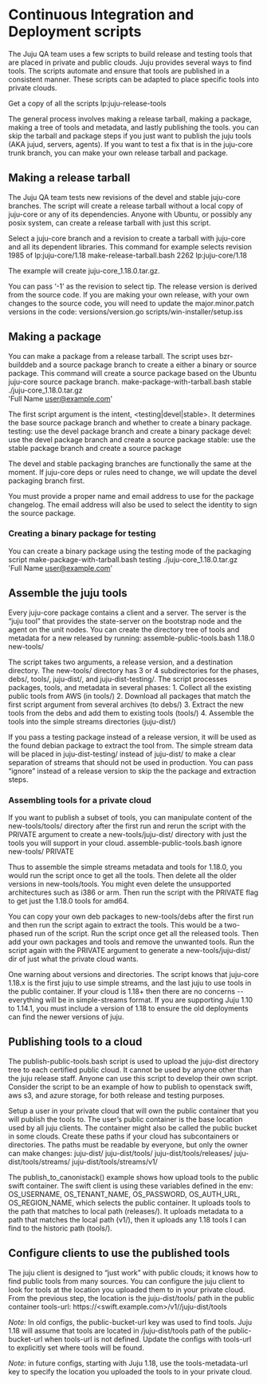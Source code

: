 # Continuous Integration and Deployment scripts

The Juju QA team uses a few scripts to build release and testing tools
that are placed in private and public clouds. Juju provides several ways
to find tools. The scripts automate and ensure that tools are published
in a consistent manner. These scripts can be adapted to place specific
tools into private clouds.

Get a copy of all the scripts
    lp:juju-release-tools

The general process involves making a release tarball, making a package,
making a tree of tools and metadata, and lastly publishing the tools.
you can skip the tarball and package steps if you just want to publish
the juju tools (AKA jujud, servers, agents). If you want to test a fix
that is in the juju-core trunk branch, you can make your own release
tarball and package.


## Making a release tarball

The Juju QA team tests new revisions of the devel and stable juju-core
branches. The script will create a release tarball without a local copy
of juju-core or any of its dependencies. Anyone with Ubuntu, or possibly
any posix system, can create a release tarball with just this script.

Select a juju-core branch and a revision to create a tarball with
juju-core and all its dependent libraries. This command for example
selects revision 1985 of lp:juju-core/1.18
    make-release-tarball.bash 2262 lp:juju-core/1.18

The example will create juju-core_1.18.0.tar.gz.

You can pass ‘-1’ as the revision to select tip. The release version is
derived from the source code. If you are making your own release, with
your own changes to the source code, you will need to update the
major.minor.patch versions in the code:
    versions/version.go
    scripts/win-installer/setup.iss


## Making a package

You can make a package from a release tarball. The script uses
bzr-builddeb and a source package branch to create a either a binary or
source package. This command will create a source package based on the
Ubuntu juju-core source package branch.
    make-package-with-tarball.bash stable ./juju-core_1.18.0.tar.gz \
        'Full Name <user@example.com>'

The first script argument is the intent, <testing|devel|stable>. It
determines the base source package branch and whether to create a binary
package.
    testing: use the devel package  branch and create a binary package
    devel: use the devel package  branch and create a source package
    stable: use the stable package branch and create a source package

The devel and stable packaging branches are functionally the same at the
moment. If juju-core deps or rules need to change, we will update the
devel packaging branch first.

You must provide a proper name and email address to use for the package
changelog. The email address will also be used to select the identity to
sign the source package.


### Creating a binary package for testing

You can create a binary package using the testing mode of the packaging
script
    make-package-with-tarball.bash testing ./juju-core_1.18.0.tar.gz \
        'Full Name <user@example.com>'


## Assemble the juju tools

Every juju-core package contains a client and a server. The server is
the “juju tool”  that provides the state-server on the bootstrap node
and the agent on the unit nodes. You can create the directory tree of
tools and metadata for a new released by running:
    assemble-public-tools.bash 1.18.0 new-tools/

The script takes two arguments, a release version, and a destination
directory. The new-tools/ directory has 3 or 4 subdirectories for the
phases, debs/, tools/, juju-dist/, and juju-dist-testing/. The script
processes packages, tools, and metadata in several phases:
    1. Collect all the existing public tools from AWS (in tools/)
    2. Download all packages that match the first script argument
       from several archives (to debs/)
    3. Extract the new tools from the debs and add them to existing
       tools (tools/)
    4. Assemble the tools into the simple streams directories (juju-dist/)

If you pass a testing package instead of a release version, it will be
used as the found debian package to extract the tool from. The simple
stream data will be placed in juju-dist-testing/ instead of juju-dist/
to make a clear separation of streams that should not be used in
production. You can pass “ignore” instead of a release version to skip
the the package and extraction steps.


### Assembling tools for a private cloud

If you want to publish a subset of tools, you can manipulate content of
the new-tools/tools/ directory after the first run and rerun the script
with the PRIVATE argument to create a new-tools/juju-dist/ directory
with just the tools you will support in your cloud.
    assemble-public-tools.bash ignore new-tools/ PRIVATE

Thus to assemble the simple streams metadata and tools for 1.18.0, you
would run the script once to get all the tools. Then delete all the
older versions in new-tools/tools. You might even delete the unsupported
architectures such as i386 or arm. Then run the script with the PRIVATE
flag to get just the 1.18.0 tools for amd64.

You can copy your own deb packages to new-tools/debs after the first run
and then run the script again to extract the tools. This would be a
two-phased run of the  script. Run the script once  get all the released
tools.  Then add your own packages and tools and remove the unwanted
tools. Run the script again with the PRIVATE argument to generate a
new-tools/juju-dist/ dir of just what the private cloud wants.

One warning about versions and directories. The script knows that
juju-core 1.18.x is the first juju to use simple streams, and the last
juju to use tools in the public container. If your cloud is 1.18+ then
there are no concerns -- everything will be in simple-streams format. If
you are supporting Juju 1.10 to 1.14.1, you must include a version of
1.18 to ensure the old deployments can find the newer versions of juju.


## Publishing tools to a cloud

The publish-public-tools.bash script is used to upload the juju-dist
directory tree to each certified public cloud. It cannot be used by
anyone other than the juju release staff. Anyone can use this script to
develop their own script. Consider the script to be an example of how to
publish to openstack swift, aws s3, and azure storage, for both release
and testing purposes.

Setup a user in your private cloud that will own the public container
that you will publish the tools to. The user’s public container is the
base location used by all juju clients. The container might also be
called the public bucket in some clouds. Create these paths if your
cloud has subcontainers or directories. The paths must be readable by
everyone, but only the owner can make changes:
    juju-dist/
    juju-dist/tools/
    juju-dist/tools/releases/
    juju-dist/tools/streams/
    juju-dist/tools/streams/v1/

The publish_to_canonistack() example shows how upload tools to the
public swift container. The swift client is using these variables
defined in the env: OS_USERNAME, OS_TENANT_NAME, OS_PASSWORD,
OS_AUTH_URL, OS_REGION_NAME, which selects the public container. It
uploads tools to the path that matches to local path (releases/). It
uploads metadata to a path that matches the local path (v1/), then it
uploads any 1.18 tools I can find to the historic path (tools/).


## Configure clients to use the published tools

The juju client is designed to “just work” with public clouds; it knows
how to find public tools from many sources. You can configure the juju
client to look for tools at the location you uploaded them to in  your
private cloud.  From the previous step, the location is the
juju-dist/tools/ path in the public container
    tools-url: https://<swift.example.com>/v1/<public-container>/juju-dist/tools

*Note:* In old configs, the public-bucket-url key was used to find tools.
Juju 1.18 will assume that tools are located in /juju-dist/tools path of
the public-bucket-url when tools-url is not defined. Update the configs
with tools-url to explicitly set where tools will be found.

*Note:* in future configs, starting with Juju 1.18, use the
tools-metadata-url key to specify the location you uploaded the tools to
in your private cloud.
